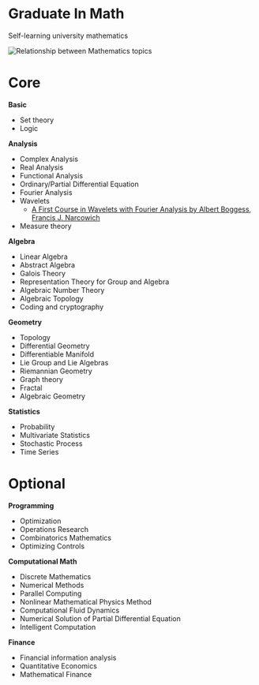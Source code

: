 # Graduate In Math
Self-learning university mathematics

![Relationship between Mathematics topics](https://qph.fs.quoracdn.net/main-qimg-23c87444db22246aacc6bdc62520a9d6)

# Core
**Basic**
- Set theory
- Logic

**Analysis**
- Complex Analysis
- Real Analysis
- Functional Analysis
- Ordinary/Partial Differential Equation
- Fourier Analysis
- Wavelets
  - [A First Course in Wavelets with Fourier Analysis by Albert Boggess, Francis J. Narcowich](https://b-ok.cc/book/2039732/8a8c6c)
- Measure theory

**Algebra**
- Linear Algebra
- Abstract Algebra
- Galois Theory
- Representation Theory for Group and Algebra
- Algebraic Number Theory
- Algebraic Topology
- Coding and cryptography

**Geometry**
- Topology
- Differential Geometry
- Differentiable Manifold
- Lie Group and Lie Algebras
- Riemannian Geometry
- Graph theory
- Fractal
- Algebraic Geometry


**Statistics**
- Probability
- Multivariate Statistics
- Stochastic Process
- Time Series

# Optional
**Programming**
- Optimization
- Operations Research
- Combinatorics Mathematics
- Optimizing Controls

**Computational Math**
- Discrete Mathematics
- Numerical Methods
- Parallel Computing
- Nonlinear Mathematical Physics Method
- Computational Fluid Dynamics
- Numerical Solution of Partial Differential Equation
- Intelligent Computation

**Finance**
- Financial information analysis
- Quantitative Economics
- Mathematical Finance  
